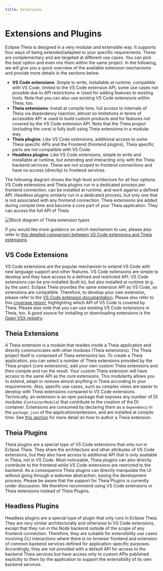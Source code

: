 ```yaml
---
title: Extensions
---
```


# Extensions and Plugins

Eclipse Theia is designed in a very modular and extensible way. It supports four ways of being extended/adapted to your specific requirements. These are complementary and are targeted at different use cases. You can pick the best option and even mix them within the same project.
In the following, we will give you a quick overview of the available extension mechanisms and provide more details in the sections below.

- **VS Code extensions**: Simple to write, installable at runtime, compatible with VS Code, limited to the VS Code extension API, some use cases not possible due to API restrictions => Used for adding features to existing tools. Note that you can also use existing VS Code extensions within Theia, too.
- **Theia extensions**: Install at compile time, full access to internals of Theia via dependency injection, almost no limitations in terms of accessible API => used to build custom products and for features not covered by the VS Code extension API. Note that the Theia project (including the core) is fully built using Theia extensions in a modular way.
- **Theia plugins**: Like VS Code extensions, additional access to some Theia specific APIs and the Frontend (frontend plugins), Theia specific parts are not compatible with VS Code.
- **Headless plugins**: Like VS Code extensions, simple to write and installable at runtime, but extending and interacting only with the Theia backend services.
These are not scoped to frontend connections and have no access (directly) to frontend services.

The following diagram shows the high level architecture for all four options. VS Code extensions and Theia plugins run in a dedicated process per frontend connection, can be installed at runtime, and work against a defined API. Headless plugins similarly run in a dedicated process, but only one that is not associated with any frontend connection. Theia extensions are added during compile time and become a core part of your Theia application. They can access the full API of Theia.

<img src="../../extensiontypes.svg" alt="Block diagram of Theia extension types" style="max-width: 525px">

If you would like more guidance on which mechanism to use, please also refer to [this detailed comparison between VS Code extensions and Theia extensions](https://eclipsesource.com/blogs/2021/03/24/vs-code-extensions-vs-theia-extensions/).

## VS Code Extensions

VS Code extensions are the popular mechanism to extend VS Code with new language support and other features. VS Code extensions are simple to develop and they have access to a defined and restricted API. VS Code extensions can be pre-installed (built in), but also installed at runtime (e.g. by the user). Eclipse Theia provides the same extension API as VS Code, so extensions are compatible. Therefore, to develop your own extension, please refer to the [VS Code extension documentation](https://code.visualstudio.com/api). Please also refer to this [coverage report](https://eclipse-theia.github.io/vscode-theia-comparator/status.html), highlighting which API of VS Code is covered by Theia.
Please also note that you can use existing VS Code extensions in Theia, too. A good source for installing or downloading extensions is the [Open VSX registry](https://open-vsx.org/).

## Theia Extensions

A Theia extension is a module that resides inside a Theia application and directly communicates with other modules (Theia extensions). The Theia project itself is composed of Theia extensions too. To create a Theia application, you can select a number of Theia extensions provided by the Theia project (core extensions), add your own custom Theia extensions and then compile and run the result. Your custom Theia extension will have access to the same API as the core extensions. This modularity allows you to extend, adapt or remove almost anything in Theia according to your requirements. Also, specific use cases, such as complex views are easier to develop with Theia extensions compared to VS Code extensions.
Technically, an extension is an npm package that exposes any number of DI modules (`ContainerModule`) that contribute to the creation of the DI container.
Extensions are consumed by declaring them as a `dependency` in the `package.json` of the application/extension, and are installed at compile time.
See [this section](https://theia-ide.org/docs/authoring_extensions/) for more detail on how to author a Theia extension.

## Theia Plugins

Theia plugins are a special type of VS Code extensions that only run in Eclipse Theia. They share the architecture and other attributes of VS Code extensions, but they also have access to additional API that is only available in Theia, not in VS Code. Most noticeable, Theia plugins can also directly contribute to the frontend while VS Code extensions are restricted to the backend. As a consequence Theia plugins can directly manipulate the UI without going through a webview abstraction, easing the development process. Please be aware that the support for Theia Plugins is currently under discussion. We therefore recommend using VS Code extensions or Theia extensions instead of Theia Plugins.

## Headless Plugins

Headless plugins are a special type of plugin that only runs in Eclipse Theia. They are very similar architecturally and otherwise to VS Code extensions, except that they run in the Node backend outside of the scope of any frontend connection. Therefore, they are suitable for extensibility use cases involving CLI interactions where there is no browser frontend and extension of common backend services defined for application-specific purposes. Accordingly, they are not provided with a default API for access to the backend Theia services but have access only to custom APIs published explicitly to them by the application to support the extensibility of its own backend services.

